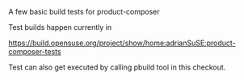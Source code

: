 A few basic build tests for product-composer

Test builds happen currently in

 https://build.opensuse.org/project/show/home:adrianSuSE:product-composer-tests

Test can also get executed by calling pbuild tool in this checkout.

